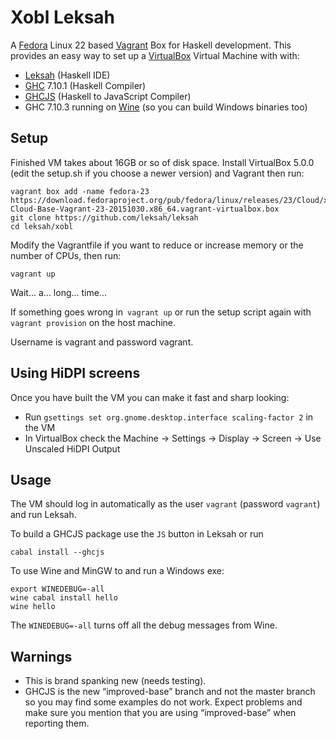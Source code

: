 # Xobl Leksah

A [Fedora](http://fedoraproject.org/) Linux 22 based [Vagrant](https://www.vagrantup.com/)
Box for Haskell development.  This provides an easy way to set up a
[VirtualBox](https://www.virtualbox.org/) Virtual Machine with with:

* [Leksah](http://leksah.org/) (Haskell IDE)
* [GHC](https://www.haskell.org/ghc/) 7.10.1 (Haskell Compiler)
* [GHCJS](https://github.com/ghcjs/ghcjs) (Haskell to JavaScript Compiler)
* GHC 7.10.3 running on [Wine](https://www.winehq.org/) (so you can build Windows binaries too)

## Setup

Finished VM takes about 16GB or so of disk space.  Install VirtualBox 5.0.0 (edit
the setup.sh if you choose a newer version) and Vagrant then run:

    vagrant box add -name fedora-23 https://download.fedoraproject.org/pub/fedora/linux/releases/23/Cloud/x86_64/Images/Fedora-Cloud-Base-Vagrant-23-20151030.x86_64.vagrant-virtualbox.box
    git clone https://github.com/leksah/leksah
    cd leksah/xobl

Modify the Vagrantfile if you want to reduce or increase memory or the number
of CPUs, then run:

    vagrant up

Wait... a... long... time...

If something goes wrong in` vagrant up` or run the setup script again
with `vagrant provision` on the host machine.

Username is vagrant and password vagrant.

## Using HiDPI screens

Once you have built the VM you can make it fast and sharp looking:

* Run `gsettings set org.gnome.desktop.interface scaling-factor 2` in the VM
* In VirtualBox check the Machine -> Settings -> Display -> Screen -> Use Unscaled HiDPI Output

## Usage

The VM should log in automatically as the user `vagrant` (password `vagrant`)
and run Leksah.

To build a GHCJS package use the `JS` button in Leksah or run

    cabal install --ghcjs

To use Wine and MinGW to and run a Windows exe:

    export WINEDEBUG=-all
    wine cabal install hello
    wine hello

The `WINEDEBUG=-all` turns off all the debug messages from Wine.


## Warnings

* This is brand spanking new (needs testing).
* GHCJS is the new “improved-base” branch and not the master branch so
  you may find some examples do not work.  Expect problems and make sure you
  mention that you are using “improved-base” when reporting them.
